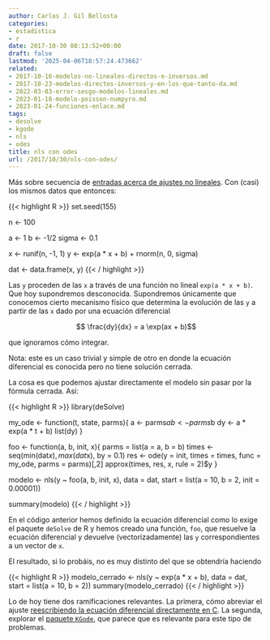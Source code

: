 ```yaml
---
author: Carlos J. Gil Bellosta
categories:
- estadística
- r
date: 2017-10-30 08:13:52+00:00
draft: false
lastmod: '2025-04-06T18:57:24.473662'
related:
- 2017-10-16-modelos-no-lineales-directos-e-inversos.md
- 2017-10-23-modelos-directos-inversos-y-en-los-que-tanto-da.md
- 2022-03-03-error-sesgo-modelos-lineales.md
- 2023-01-18-modelo-poisson-numpyro.md
- 2023-01-24-funciones-enlace.md
tags:
- desolve
- kgode
- nls
- odes
title: nls con odes
url: /2017/10/30/nls-con-odes/
---
```


Más sobre secuencia de [entradas acerca de ajustes no lineales](https://www.datanalytics.com/2017/10/16/modelos-no-lineales-directos-e-inversos/). Con (casi) los mismos datos que entonces:

{{< highlight R >}}
set.seed(155)

n <- 100

a <- 1
b <- -1/2
sigma <- 0.1

x <- runif(n, -1, 1)
y <- exp(a * x + b) + rnorm(n, 0, sigma)

dat <- data.frame(x, y)
{{< / highlight >}}

Las `y` proceden de las `x` a través de una función no lineal `exp(a * x + b)`. Que hoy supondremos desconocida. Supondremos únicamente que conocemos cierto mecanismo físico que determina la evolución de las `y` a partir de las `x` dado por una ecuación diferencial

$$ \frac{dy}{dx} = a \exp(ax + b)$$

que ignoramos cómo integrar.

Nota: este es un caso trivial y simple de otro en donde la ecuación diferencial es conocida pero no tiene solución cerrada.

La cosa es que podemos ajustar directamente el modelo sin pasar por la fórmula cerrada. Así:

{{< highlight R >}}
library(deSolve)

my_ode <- function(t, state, parms){
  a <- parms$a
  b <- parms$b
  dy <- a * exp(a * t + b)
  list(dy)
}

foo <- function(a, b, init, x){
  parms = list(a = a, b = b)
  times <- seq(min(dat$x), max(dat$x), by = 0.1)
  res <- ode(y = init, times = times, func = my_ode, parms = parms)[,2]
  approx(times, res, x, rule = 2)$y
}


modelo <- nls(y ~ foo(a, b, init, x),
              data = dat,
              start = list(a = 10, b = 2, init = 0.00001))

summary(modelo)
{{< / highlight >}}

En el código anterior hemos definido la ecuación diferencial como lo exige el paquete `deSolve` de R y hemos creado una función, `foo`, que resuelve la ecuación diferencial y devuelve (vectorizadamente) las `y` correspondientes a un vector de `x`.

El resultado, si lo probáis, no es muy distinto del que se obtendría haciendo

{{< highlight R >}}
modelo_cerrado <- nls(y ~ exp(a * x + b),
  data = dat, start = list(a = 10, b = 2))
summary(modelo_cerrado)
{{< / highlight >}}

Lo de hoy tiene dos ramificaciones relevantes. La primera, cómo abreviar el ajuste [reescribiendo la ecuación diferencial directamente en C](https://cran.r-project.org/web/packages/deSolve/vignettes/compiledCode.pdf). La segunda, explorar el [paquete `KGode`](https://cran.r-project.org/web/packages/KGode/index.html), que parece que es relevante para este tipo de problemas.